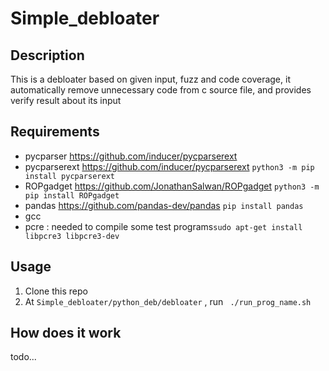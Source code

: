 # Simple_debloater
## Description
This is a debloater based on given input, fuzz and code coverage, it automatically remove unnecessary code from c source file, and provides verify result about its input

## Requirements
- pycparser https://github.com/inducer/pycparserext
- pycparserext https://github.com/inducer/pycparserext `python3 -m pip install pycparserext `
- ROPgadget https://github.com/JonathanSalwan/ROPgadget `python3 -m pip install ROPgadget`
- pandas https://github.com/pandas-dev/pandas `pip install pandas`
- gcc
- pcre : needed to compile some test programs`sudo apt-get install libpcre3 libpcre3-dev`

## Usage
1. Clone this repo
2. At ` Simple_debloater/python_deb/debloater ` , run ` ./run_prog_name.sh` 

## How does it work
todo...
